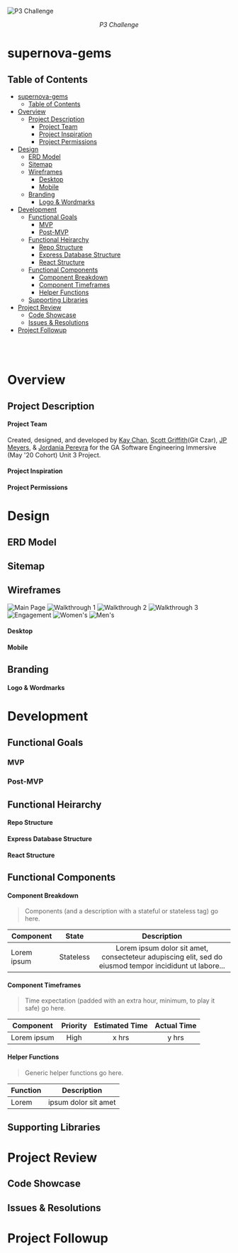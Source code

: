 ![P3 Challenge](https://i.imgur.com/uamXZnp.png)
<p style="text-align: center;"><em>P3 Challenge</em></p>

# supernova-gems

## Table of Contents
- [supernova-gems](#supernova-gems)
  - [Table of Contents](#table-of-contents)
- [Overview](#overview)
  - [Project Description](#project-description)
      - [Project Team](#project-team)
      - [Project Inspiration](#project-inspiration)
      - [Project Permissions](#project-permissions)
- [Design](#design)
  - [ERD Model](#erd-model)
  - [Sitemap](#sitemap)
  - [Wireframes](#wireframes)
      - [Desktop](#desktop)
      - [Mobile](#mobile)
  - [Branding](#branding)
      - [Logo & Wordmarks](#logo--wordmarks)
- [Development](#development)
  - [Functional Goals](#functional-goals)
    - [MVP](#mvp)
    - [Post-MVP](#post-mvp)
  - [Functional Heirarchy](#functional-heirarchy)
      - [Repo Structure](#repo-structure)
      - [Express Database Structure](#express-database-structure)
      - [React Structure](#react-structure)
  - [Functional Components](#functional-components)
      - [Component Breakdown](#component-breakdown)
      - [Component Timeframes](#component-timeframes)
      - [Helper Functions](#helper-functions)
  - [Supporting Libraries](#supporting-libraries)
- [Project Review](#project-review)
  - [Code Showcase](#code-showcase)
  - [Issues & Resolutions](#issues--resolutions)
- [Project Followup](#project-followup)

<br>
<br>

# Overview



## Project Description


#### Project Team

Created, designed, and developed by [Kay Chan](https://github.com/kaych26), [Scott Griffith](https://github.com/Scott-PG)(Git Czar), [JP Meyers](https://github.com/johnpmeyers20), & [Jordania Pereyra](https://github.com/JordisGithub) for the GA Software Engineering Immersive (May '20 Cohort) Unit 3 Project.

#### Project Inspiration



#### Project Permissions


# Design

## ERD Model

## Sitemap

## Wireframes
![Main Page](Final%20Wireframes/Main%20Page%20–%20MVP.png)
![Walkthrough 1](Final%20Wireframes/Walkthrough%201.png)
![Walkthrough 2](Final%20Wireframes/Walkthrough%202.png)
![Walkthrough 3](Final%20Wireframes/Walkthrough%203.png)
![Engagement](Final%20Wireframes/Engagement%20Page.png)
![Women's](Final%20Wireframes/Women’s%20Page.png)
![Men's](Final%20Wireframes/Mens.png)

#### Desktop 

#### Mobile

## Branding

#### Logo & Wordmarks

# Development

## Functional Goals

### MVP

### Post-MVP

## Functional Heirarchy

#### Repo Structure

#### Express Database Structure

#### React Structure

## Functional Components

#### Component Breakdown

> Components (and a description with a stateful or stateless tag) go here.

| Component   |   State   |                                               Description                                               |
| ----------- | :-------: | :-----------------------------------------------------------------------------------------------------: |
| Lorem ipsum | Stateless | Lorem ipsum dolor sit amet, consecteteur adupiscing elit, sed do eiusmod tempor incididunt ut labore... |

#### Component Timeframes

> Time expectation (padded with an extra hour, minimum, to play it safe) go here.

| Component   | Priority | Estimated Time | Actual Time |
| ----------- | :------: | :------------: | :---------: |
| Lorem ipsum |   High   |     x hrs      |    y hrs    |


#### Helper Functions

> Generic helper functions go here.

| Function |     Description      |
| -------- | :------------------: |
| Lorem    | ipsum dolor sit amet |


## Supporting Libraries

# Project Review

## Code Showcase

## Issues & Resolutions

# Project Followup
